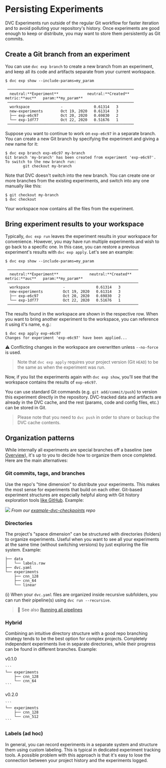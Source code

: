 # Persisting Experiments

DVC Experiments run outside of the regular Git workflow for faster iteration and
to avoid polluting your <abbr>repository</abbr>'s history. Once experiments are
good enough to keep or distribute, you may want to store them persistently as
Git commits.

## Create a Git branch from an experiment

You can use `dvc exp branch` to create a new branch from an experiment, and keep
all its code and artifacts separate from your current <abbr>workspace</abbr>.

```dvc
$ dvc exp show --include-params=my_param
```

```dvctable
 ─────────────────────────────────────────────────────────
  neutral:**Experiment**             neutral:**Created**            metric:**auc**   param:**my_param**
 ─────────────────────────────────────────────────────────
  workspace              -              0.61314   3
  new-experiments        Oct 19, 2020   0.61314   3
  ├── exp-e6c97          Oct 20, 2020   0.69830   2
  └── exp-1df77          Oct 22, 2020   0.51676   1
 ─────────────────────────────────────────────────────────
```

Suppose you want to continue to work on `exp-e6c97` in a separate branch. You
can create a new Git branch by specifying the experiment and giving a new name
for it:

```dvc
$ dvc exp branch exp-e6c97 my-branch
Git branch 'my-branch' has been created from experiment 'exp-e6c97'.
To switch to the new branch run:
        git checkout my-branch
```

Note that DVC doesn't switch into the new branch. You can create one or more
branches from the existing experiments, and switch into any one manually like
this:

```dvc
$ git checkout my-branch
$ dvc checkout
```

Your workspace now contains all the files from the experiment.

## Bring experiment results to your workspace

Typically, `dvc exp run` leaves the experiment results in your workspace for
convenience. However, you may have run multiple experiments and wish to go back
to a specific one. In this case, you can restore a previous experiment's results
with `dvc exp apply`. Let's see an example:

```dvc
$ dvc exp show --include-params=my_param
```

```dvctable
 ───────────────────────────────────────────────────────────
  neutral:**Experiment**              neutral:**Created**            metric:**auc**   param:**my_param**
 ───────────────────────────────────────────────────────────
  workspace               -              0.61314   3
  new-experiments         Oct 19, 2020   0.61314   3
  ├── exp-e6c97           Oct 20, 2020   0.69830   2
  └── exp-1df77           Oct 22, 2020   0.51676   1
 ───────────────────────────────────────────────────────────
```

The results found in the workspace are shown in the respective row. When you
want to bring another experiment to the workspace, you can reference it using
it's name, e.g.:

```dvc
$ dvc exp apply exp-e6c97
Changes for experiment 'exp-e6c97' have been applied...
```

⚠️ Conflicting changes in the workspace are overwritten unless `--no-force` is
used.

> Note that `dvc exp apply` requires your project version (Git `HEAD`) to be the
> same as when the experiment was run.

Now, if you list the experiments again with `dvc exp show`, you'll see that the
workspace contains the results of `exp-e6c97`.

You can use standard Git commands (e.g. `git add/commit/push`) to version this
experiment directly in the <abbr>repository</abbr>. DVC-tracked data and
artifacts are already in the DVC cache, and the rest (params, code and config
files, etc.) can be stored in Git.

> Please note that you need to `dvc push` in order to share or backup the DVC
> cache contents.

## Organization patterns

While internally all experiments are special branches off a baseline (see
[Overview](/doc/user-guide/experiment-management/experiments-overview)), it's up
to you to decide how to organize them once completed. Here are the main
alternatives:

### Git commits, tags, and branches

Use the repo's "time dimension" to distribute your experiments. This makes the
most sense for experiments that build on each other. Git-based experiment
structures are especially helpful along with Git history exploration tools [like
GitHub]. Example:

![](/img/exp-branches.png) _From our [example-dvc-checkpoints] repo_

[example-dvc-checkpoints]:
  https://github.com/iterative/example-dvc-checkpoints/network

### Directories

The project's "space dimension" can be structured with directories (folders) to
organize experiments. Useful when you want to see all your experiments at the
same time (without switching versions) by just exploring the file system.
Example:

```
├── data
│   └── labels.raw
├── dvc.yaml
└── experiments
    ├── cnn_128
    ├── cnn_64
    └── linear
```

(ℹ️) When your `dvc.yaml` files are organized inside recursive subfolders, you
can run their pipeline(s) using `dvc run --recursive`.

> 📖 See also [Running all pipelines]

### Hybrid

Combining an intuitive directory structure with a good repo branching strategy
tends to be the best option for complex projects. Completely independent
experiments live in separate directories, while their progress can be found in
different branches. Example:

<cards>
  <card>
    v0.1.0

    ```
    └── experiments
        ├── cnn_128
        └── cnn_64
    ```

  </card>
  <card>
    v0.2.0

    ```
    └── experiments
        ├── cnn_128
        └── cnn_512
    ```

  </card>
</cards>

### Labels (ad hoc)

In general, you can record experiments in a separate system and structure them
using custom labeling. This is typical in dedicated experiment tracking tools. A
possible problem with this approach is that it's easy to lose the connection
between your project history and the experiments logged.

[like github]:
  https://docs.github.com/en/github/visualizing-repository-data-with-graphs/viewing-a-repositorys-network
[running all pipelines]:
  /doc/user-guide/experiment-management/running-experiments#running-all-pipelines
